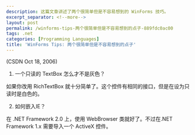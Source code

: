 ```yaml
---
description: 这篇文章讲述了两个很简单但是不容易想到的 WinForms 技巧。
excerpt_separator: <!--more-->
layout: post
permalink: /winforms-tips-两个很简单但是不容易想到的点子-889fdc0ac00
tags: .net
categories: [Programming Languages]
title: 'WinForms Tips: 两个很简单但是不容易想到的点子'
---
```

(CSDN Oct 18, 2006)

1. 一个只读的 TextBox 怎么才不是灰色？

如果你改用 RichTextBox 就十分简单了。这个控件有相同的接口，但是在设为只读时是白色的。

2. 如何嵌入IE？

在 .NET Framework 2.0 上，使用 WebBrowser 类就好了。不过在.NET Framework 1.x 需要导入一个 ActiveX 控件。
<!--more-->